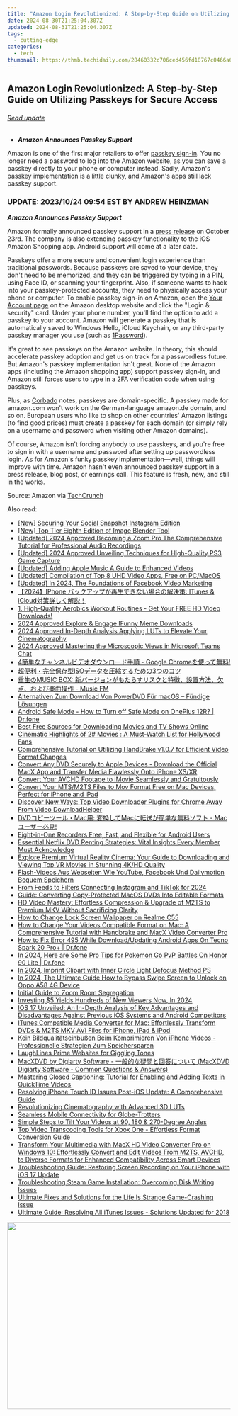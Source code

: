 ```yaml
---
title: "Amazon Login Revolutionized: A Step-by-Step Guide on Utilizing Passkeys for Secure Access"
date: 2024-08-30T21:25:04.307Z
updated: 2024-08-31T21:25:04.307Z
tags:
  - cutting-edge
categories:
  - tech
thumbnail: https://thmb.techidaily.com/28460332c706ced456fd18767c0466a64d105614a00c30d76ebc074f7652f887.jpg
---
```


## Amazon Login Revolutionized: A Step-by-Step Guide on Utilizing Passkeys for Secure Access

###### [Read update](https://facebook-video-content.techidaily.com/new-2024-approved-three-foundational-elements-for-powerful-facebook-ad-headlines/) 

* **_Amazon Announces Passkey Support_**

 Amazon is one of the first major retailers to offer [passkey sign-in](https://location-social.techidaily.com/how-to-change-your-apple-iphone-12-pro-max-location-on-life360-without-anyone-knowing-drfone-by-drfone-virtual-ios/). You no longer need a password to log into the Amazon website, as you can save a passkey directly to your phone or computer instead. Sadly, Amazon's passkey implementation is a little clunky, and Amazon's apps still lack passkey support.

###  UPDATE: 2023/10/24 09:54 EST BY ANDREW HEINZMAN

**_Amazon Announces Passkey Support_** 

 Amazon formally announced passkey support in a [press release](https://www.aboutamazon.com/news/retail/amazon-passwordless-sign-in-passkey) on October 23rd. The company is also extending passkey functionality to the iOS Amazon Shopping app. Android support will come at a later date. 

 Passkeys offer a more secure and convenient login experience than traditional passwords. Because passkeys are saved to your device, they don't need to be memorized, and they can be triggered by typing in a PIN, using Face ID, or scanning your fingerprint. Also, if someone wants to hack into your passkey-protected accounts, they need to physically access your phone or computer. To enable passkey sign-in on Amazon, open the [Your Account page](https://www.amazon.com/gp/css/homepage.html?tag=hotoge-20&ascsubtag=UUhtgUeUpU2000729&asc%5Frefurl=https%3A%2F%2Fwww.howtogeek.com%2Fyou-can-now-sign-into-amazon-with-passkeys%2F&asc%5Fcampaign=Short-Term) on the Amazon desktop website and click the "Login & security" card. Under your phone number, you'll find the option to add a passkey to your account. Amazon will generate a passkey that is automatically saved to Windows Hello, iCloud Keychain, or any third-party passkey manager you use (such as [1Password](https://ios-unlock.techidaily.com/in-2024-how-to-unlock-iphone-11-pro-passcode-without-computer-by-drfone-ios/)).

 It's great to see passkeys on the Amazon website. In theory, this should accelerate passkey adoption and get us on track for a passwordless future. But Amazon's passkey implementation isn't great. None of the Amazon apps (including the Amazon shopping app) support passkey sign-in, and Amazon still forces users to type in a 2FA verification code when using passkeys.

 Plus, as [Corbado](https://www.corbado.com/blog/amazon-passkeys-launch) notes, passkeys are domain-specific. A passkey made for amazon.com won't work on the German-language amazon.de domain, and so on. European users who like to shop on other countries' Amazon listings (to find good prices) must create a passkey for each domain (or simply rely on a username and password when visiting other Amazon domains).

 Of course, Amazon isn't forcing anybody to use passkeys, and you're free to sign in with a username and password after setting up passwordless login. As for Amazon's funky passkey implementation—well, things will improve with time. Amazon hasn't even announced passkey support in a press release, blog post, or earnings call. This feature is fresh, new, and still in the works.

 Source: Amazon via [TechCrunch](https://techcrunch.com/2023/10/17/amazon-passkey-sign-in/)

<ins class="adsbygoogle"
     style="display:block"
     data-ad-format="autorelaxed"
     data-ad-client="ca-pub-7571918770474297"
     data-ad-slot="1223367746"></ins>



<ins class="adsbygoogle"
     style="display:block"
     data-ad-client="ca-pub-7571918770474297"
     data-ad-slot="8358498916"
     data-ad-format="auto"
     data-full-width-responsive="true"></ins>

<span class="atpl-alsoreadstyle">Also read:</span>
<div><ul>
<li><a href="https://instagram-videos.techidaily.com/new-securing-your-social-snapshot-instagram-edition/"><u>[New] Securing Your Social Snapshot  Instagram Edition</u></a></li>
<li><a href="https://some-guidance.techidaily.com/new-top-tier-eighth-edition-of-image-blender-tool/"><u>[New] Top Tier  Eighth Edition of Image Blender Tool</u></a></li>
<li><a href="https://video-screen-grab.techidaily.com/updated-2024-approved-becoming-a-zoom-pro-the-comprehensive-tutorial-for-professional-audio-recordings/"><u>[Updated] 2024 Approved  Becoming a Zoom Pro  The Comprehensive Tutorial for Professional Audio Recordings</u></a></li>
<li><a href="https://video-capture.techidaily.com/updated-2024-approved-unveiling-techniques-for-high-quality-ps3-game-capture/"><u>[Updated] 2024 Approved  Unveiling Techniques for High-Quality PS3 Game Capture</u></a></li>
<li><a href="https://extra-hints.techidaily.com/updated-adding-apple-music-a-guide-to-enhanced-videos/"><u>[Updated] Adding Apple Music  A Guide to Enhanced Videos</u></a></li>
<li><a href="https://extra-hints.techidaily.com/updated-compilation-of-top-8-uhd-video-apps-free-on-pcmacos/"><u>[Updated] Compilation of Top 8 UHD Video Apps, Free on PC/MacOS</u></a></li>
<li><a href="https://facebook-videos.techidaily.com/updated-in-2024-the-foundations-of-facebook-video-marketing/"><u>[Updated] In 2024, The Foundations of Facebook Video Marketing</u></a></li>
<li><a href="https://some-approaches.techidaily.com/2024iphone-itunes-and-icloud/"><u>【2024】IPhone バックアップが再生できない場合の解決策: ITunes & iCloud対策詳しく解説！</u></a></li>
<li><a href="https://some-approaches.techidaily.com/1-high-quality-aerobics-workout-routines-get-your-free-hd-video-downloads/"><u>1. High-Quality Aerobics Workout Routines - Get Your FREE HD Video Downloads!</u></a></li>
<li><a href="https://some-knowledge.techidaily.com/2024-approved-explore-and-engage-ifunny-meme-downloads/"><u>2024 Approved  Explore & Engage  IFunny Meme Downloads</u></a></li>
<li><a href="https://fox-boxes.techidaily.com/2024-approved-in-depth-analysis-applying-luts-to-elevate-your-cinematography/"><u>2024 Approved  In-Depth Analysis  Applying LUTs to Elevate Your Cinematography</u></a></li>
<li><a href="https://extra-guidance.techidaily.com/2024-approved-mastering-the-microscopic-views-in-microsoft-teams-chat/"><u>2024 Approved  Mastering the Microscopic Views in Microsoft Teams Chat</u></a></li>
<li><a href="https://some-approaches.techidaily.com/4-google-chrome/"><u>4簡単なチャンネルビデオダウンロード手順 - Google Chromeを使って無料!</u></a></li>
<li><a href="https://some-approaches.techidaily.com/iso3/"><u>超便利・完全保存型ISOデータを圧縮するための3つのコツ</u></a></li>
<li><a href="https://some-approaches.techidaily.com/music-box-music-fm/"><u>重生のMUSIC BOX: 新バージョンがもたらすリスクと特徴、設置方法、欠点、および楽曲操作 - Music FM</u></a></li>
<li><a href="https://some-approaches.techidaily.com/alternativen-zum-download-von-powerdvd-fur-macos-fundige-losungen/"><u>Alternativen Zum Download Von PowerDVD Für macOS – Fündige Lösungen</u></a></li>
<li><a href="https://howto.techidaily.com/android-safe-mode-how-to-turn-off-safe-mode-on-oneplus-12r-drfone-by-drfone-fix-android-problems-fix-android-problems/"><u>Android Safe Mode - How to Turn off Safe Mode on OnePlus 12R? | Dr.fone</u></a></li>
<li><a href="https://some-approaches.techidaily.com/best-free-sources-for-downloading-movies-and-tv-shows-online/"><u>Best Free Sources for Downloading Movies and TV Shows Online</u></a></li>
<li><a href="https://some-approaches.techidaily.com/cinematic-highlights-of-2-movies-a-must-watch-list-for-hollywood-fans/"><u>Cinematic Highlights of 2# Movies : A Must-Watch List for Hollywood Fans</u></a></li>
<li><a href="https://some-approaches.techidaily.com/comprehensive-tutorial-on-utilizing-handbrake-v107-for-efficient-video-format-changes/"><u>Comprehensive Tutorial on Utilizing HandBrake v1.0.7 for Efficient Video Format Changes</u></a></li>
<li><a href="https://some-approaches.techidaily.com/convert-any-dvd-securely-to-apple-devices-download-the-official-macx-app-and-transfer-media-flawlessly-onto-iphone-xsxr/"><u>Convert Any DVD Securely to Apple Devices - Download the Official MacX App and Transfer Media Flawlessly Onto iPhone XS/XR</u></a></li>
<li><a href="https://some-approaches.techidaily.com/convert-your-avchd-footage-to-imovie-seamlessly-and-gratuitously/"><u>Convert Your AVCHD Footage to iMovie Seamlessly and Gratuitously</u></a></li>
<li><a href="https://some-approaches.techidaily.com/convert-your-mtsm2ts-files-to-mov-format-free-on-mac-devices-perfect-for-iphone-and-ipad/"><u>Convert Your MTS/M2TS Files to Mov Format Free on Mac Devices, Perfect for iPhone and iPad</u></a></li>
<li><a href="https://some-approaches.techidaily.com/discover-new-ways-top-video-downloader-plugins-for-chrome-away-from-video-downloadhelper/"><u>Discover New Ways: Top Video Downloader Plugins for Chrome Away From Video DownloadHelper</u></a></li>
<li><a href="https://some-approaches.techidaily.com/dvdmac-mac-mac/"><u>DVDコピーツール・Mac用: 変換してMacに転送が簡単な無料ソフト - Macユーザー必見!</u></a></li>
<li><a href="https://remote-screen-capture.techidaily.com/eight-in-one-recorders-free-fast-and-flexible-for-android-users/"><u>Eight-in-One Recorders  Free, Fast, and Flexible for Android Users</u></a></li>
<li><a href="https://some-approaches.techidaily.com/essential-netflix-dvd-renting-strategies-vital-insights-every-member-must-acknowledge/"><u>Essential Netflix DVD Renting Strategies: Vital Insights Every Member Must Acknowledge</u></a></li>
<li><a href="https://some-approaches.techidaily.com/explore-premium-virtual-reality-cinema-your-guide-to-downloading-and-viewing-top-vr-movies-in-stunning-4khd-quality/"><u>Explore Premium Virtual Reality Cinema: Your Guide to Downloading and Viewing Top VR Movies in Stunning 4K/HD Quality</u></a></li>
<li><a href="https://some-approaches.techidaily.com/flash-videos-aus-webseiten-wie-youtube-facebook-und-dailymotion-bequem-speichern/"><u>Flash-Videos Aus Webseiten Wie YouTube, Facebook Und Dailymotion Bequem Speichern</u></a></li>
<li><a href="https://some-knowledge.techidaily.com/from-feeds-to-filters-connecting-instagram-and-tiktok-for-2024/"><u>From Feeds to Filters  Connecting Instagram and TikTok for 2024</u></a></li>
<li><a href="https://some-approaches.techidaily.com/guide-converting-copy-protected-macos-dvds-into-editable-formats/"><u>Guide: Converting Copy-Protected MacOS DVDs Into Editable Formats</u></a></li>
<li><a href="https://some-approaches.techidaily.com/hd-video-mastery-effortless-compression-and-upgrade-of-m2ts-to-premium-mkv-without-sacrificing-clarity/"><u>HD Video Mastery: Effortless Compression & Upgrade of M2TS to Premium MKV Without Sacrificing Clarity</u></a></li>
<li><a href="https://easy-unlock-android.techidaily.com/how-to-change-lock-screen-wallpaper-on-realme-c55-by-drfone-android/"><u>How to Change Lock Screen Wallpaper on Realme C55</u></a></li>
<li><a href="https://some-approaches.techidaily.com/how-to-change-your-videos-compatible-format-on-mac-a-comprehensive-tutorial-with-handbrake-and-macx-video-converter-pro/"><u>How to Change Your Videos Compatible Format on Mac: A Comprehensive Tutorial with Handbrake and MacX Video Converter Pro</u></a></li>
<li><a href="https://change-location.techidaily.com/how-to-fix-error-495-while-downloadupdating-android-apps-on-tecno-spark-20-proplus-drfone-by-drfone-fix-android-problems-fix-android-problems/"><u>How to Fix Error 495 While Download/Updating Android Apps On Tecno Spark 20 Pro+ | Dr.fone</u></a></li>
<li><a href="https://pokemon-go-android.techidaily.com/in-2024-here-are-some-pro-tips-for-pokemon-go-pvp-battles-on-honor-90-lite-drfone-by-drfone-virtual-android/"><u>In 2024, Here are Some Pro Tips for Pokemon Go PvP Battles On Honor 90 Lite | Dr.fone</u></a></li>
<li><a href="https://some-techniques.techidaily.com/in-2024-imprint-clipart-with-inner-circle-light-defocus-method-ps/"><u>In 2024, Imprint Clipart with Inner Circle Light Defocus Method PS</u></a></li>
<li><a href="https://unlock-android.techidaily.com/in-2024-the-ultimate-guide-how-to-bypass-swipe-screen-to-unlock-on-oppo-a58-4g-device-by-drfone-android/"><u>In 2024, The Ultimate Guide How to Bypass Swipe Screen to Unlock on Oppo A58 4G Device</u></a></li>
<li><a href="https://screen-mirroring-recording.techidaily.com/initial-guide-to-zoom-room-segregation/"><u>Initial Guide to Zoom Room Segregation</u></a></li>
<li><a href="https://facebook-record-videos.techidaily.com/investing-5-yields-hundreds-of-new-viewers-now-in-2024/"><u>Investing $5 Yields Hundreds of New Viewers Now, In 2024</u></a></li>
<li><a href="https://some-approaches.techidaily.com/ios-17-unveiled-an-in-depth-analysis-of-key-advantages-and-disadvantages-against-previous-ios-systems-and-android-competitors/"><u>IOS 17 Unveiled: An In-Depth Analysis of Key Advantages and Disadvantages Against Previous iOS Systems and Android Competitors</u></a></li>
<li><a href="https://some-approaches.techidaily.com/itunes-compatible-media-converter-for-mac-effortlessly-transform-dvds-and-m2ts-mkv-avi-files-for-iphone-ipad-and-ipod/"><u>ITunes Compatible Media Converter for Mac: Effortlessly Transform DVDs & M2TS MKV AVI Files for iPhone, iPad & iPod</u></a></li>
<li><a href="https://some-approaches.techidaily.com/kein-bildqualitatseinbussen-beim-komprimieren-von-iphone-videos-professionelle-strategien-zum-speichersparen/"><u>Kein Bildqualitätseinbußen Beim Komprimieren Von iPhone Videos - Professionelle Strategien Zum Speichersparen</u></a></li>
<li><a href="https://extra-information.techidaily.com/laughlines-prime-websites-for-giggling-tones/"><u>LaughLines  Prime Websites for Giggling Tones</u></a></li>
<li><a href="https://some-approaches.techidaily.com/macxdvd-by-digiarty-software-macxdvd-digiarty-software-common-questions-and-answers/"><u>MacXDVD by Digiarty Software - 一般的な疑問と回答について (MacXDVD Digiarty Software - Common Questions & Answers)</u></a></li>
<li><a href="https://some-approaches.techidaily.com/mastering-closed-captioning-tutorial-for-enabling-and-adding-texts-in-quicktime-videos/"><u>Mastering Closed Captioning: Tutorial for Enabling and Adding Texts in QuickTime Videos</u></a></li>
<li><a href="https://some-approaches.techidaily.com/resolving-iphone-touch-id-issues-post-ios-update-a-comprehensive-guide/"><u>Resolving iPhone Touch ID Issues Post-iOS Update: A Comprehensive Guide</u></a></li>
<li><a href="https://extra-lessons.techidaily.com/revolutionizing-cinematography-with-advanced-3d-luts/"><u>Revolutionizing Cinematography with Advanced 3D LUTs</u></a></li>
<li><a href="https://tech-haven.techidaily.com/seamless-mobile-connectivity-for-globe-trotters/"><u>Seamless Mobile Connectivity for Globe-Trotters</u></a></li>
<li><a href="https://some-approaches.techidaily.com/simple-steps-to-tilt-your-videos-at-90-180-and-270-degree-angles/"><u>Simple Steps to Tilt Your Videos at 90, 180 & 270-Degree Angles</u></a></li>
<li><a href="https://some-approaches.techidaily.com/top-video-transcoding-tools-for-xbox-one-effortless-format-conversion-guide/"><u>Top Video Transcoding Tools for Xbox One - Effortless Format Conversion Guide</u></a></li>
<li><a href="https://some-approaches.techidaily.com/transform-your-multimedia-with-macx-hd-video-converter-pro-on-windows-10-effortlessly-convert-and-edit-videos-from-m2ts-avchd-to-diverse-formats-for-enhance6/"><u>Transform Your Multimedia with MacX HD Video Converter Pro on Windows 10: Effortlessly Convert and Edit Videos From M2TS, AVCHD, to Diverse Formats for Enhanced Compatibility Across Smart Devices</u></a></li>
<li><a href="https://some-approaches.techidaily.com/troubleshooting-guide-restoring-screen-recording-on-your-iphone-with-ios-17-update/"><u>Troubleshooting Guide: Restoring Screen Recording on Your iPhone with iOS 17 Update</u></a></li>
<li><a href="https://techtrends.techidaily.com/troubleshooting-steam-game-installation-overcoming-disk-writing-issues/"><u>Troubleshooting Steam Game Installation: Overcoming Disk Writing Issues</u></a></li>
<li><a href="https://program-issues.techidaily.com/ultimate-fixes-and-solutions-for-the-life-is-strange-game-crashing-issue/"><u>Ultimate Fixes and Solutions for the Life Is Strange Game-Crashing Issue</u></a></li>
<li><a href="https://some-approaches.techidaily.com/ultimate-guide-resolving-all-itunes-issues-solutions-updated-for-2018/"><u>Ultimate Guide: Resolving All iTunes Issues - Solutions Updated for 2018</u></a></li>
</ul></div>

<!-- affiliate ads begin -->
<a href="https://parisrhonecom.sjv.io/c/5597632/1896607/21553" target="_top" id="1896607"><img src="//a.impactradius-go.com/display-ad/21553-1896607" border="0" alt="" width="750" height="422"/></a><img height="0" width="0" src="https://imp.pxf.io/i/5597632/1896607/21553" style="position:absolute;visibility:hidden;" border="0" />
<!-- affiliate ads end -->